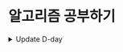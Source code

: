 # 알고리즘 공부하기

<details>
<summary>Update D-day</summary>
<div markdown="1">
24.05.11 조금 더 열심히 하자... DFS/BFS 문제 풀이 완료<br/>
24.05.13 정렬에 관해 공부한날, 삽입,선택,퀵 화이팅!<br/>
24.05.14 이진탐색에 대해 공부한날, 순차탐색보다 효율적!<br/>
24.05.23 다이나믹 프로그래밍 <br/>
24.05.24 다이나믹 프로그래밍, 이진탐색 1문제  <br/>
24.05.26 ... 아무거또 못함  <br/>
24.05.29 DP 못푼문제 풀기  <br/>
24.05.31 다익스트라, 플로이드워셜 </br>
24.06.01 서로소 집합, 크루스칼 알고리즘 </br>
24.06.04 그리디(순열,조합) 5문제 </br>
24.06.05 구현 4문제 </br>
24.06.06 DFS/BFS 4문제 </br>
24.06.07 DFS/BFS 2문제...둘다 틀림.. </br>
24.06.09 정렬 3문제, 이진탐색 3문제 </br>
24.06.10 DP 3문제 </br>
24.06.11 다익스트라 2문제, 플로이드 워셜 2문제 </br>
24.06.12 알고리즘 고득점 kit </br>
24.06.13 소프티어 모의 HSAT, 어렵다.. 정말루.. </br>
24.06.14 프로그래머스 해시 2문제 </br>
24.06.15 프로그래머스 해시 2문제 </br>
24.06.19 프로그래머스 해시 1문제 </br>
24.06.26 프로그래머스 해시 1문제 </br>
24.06.27 프로그래머스 DFS/BFS 1문제 </br>

</div>
</details>
